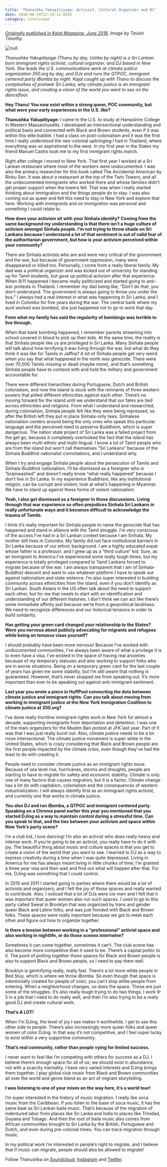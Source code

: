 ```yaml
---
title: 'Thanushka Yakupitiyage: Activist, Cultural Organizer and DJ'
date: 2018-06-14T22:19:11.059Z
category: interviews
---
```

[_Originally published in Kajal Magazine, June 2018._](https://www.kajalmag.com/thanushka-yakupitiyage-protests-to-dancefloors/) _Image by Tavish Timothy._

![null](/img/thanu-9883.jpg)

_Thanushka Yakupitiyage (Thanu by day, Ushka by night) is a Sri Lankan born immigrant rights activist, cultural organizer, and DJ based in New York. She leads the U.S. communications work at climate justice organization 350.org by day, and DJs and runs the QTPOC, immigrant centered party iBomba by night. Kajal caught up with Thanu to discuss the complexities of postwar Sri Lanka, why climate justice is an immigrant rights issue, and creating a vision of the world you want to see on the dancefloor._

**Hey Thanu! You now exist within a strong queer, POC community, but what were your early experiences in the U.S. like?**

**Thanushka Yakupitiyage:** I came to the U.S. to study at Hampshire College in Western Massachusetts. I developed an intersectional understanding and political basis and connected with Black and Brown students, even if it was within this elite bubble. I had a class on post-colonialism and it was the first time I really understood the neo-colonial upbringing I had in Thailand, where everything was so aspirational to the west. In my first year in the States my friend Manuel Castro took me to my first immigrant rights march.

Right after college I moved to New York. That first year I worked at a Sri Lankan restaurant where most of the workers were undocumented. I was also the primary researcher for this book called The Accidental American by Rinku Sen. It was about a restaurant at the top of the Twin Towers, and all the undocumented immigrants who worked there and whose families didn’t get proper support when the towers fell. That was when I really started thinking about immigration and the things people do to stay. I was also coming out as queer and felt this need to stay in New York and explore that here. Working with immigrants and on immigration was personal and something I could relate to.

**How does your activism sit with your Sinhala identity? Coming from the same background my understanding is that there isn’t a huge culture of activism amongst Sinhala people. I’m not trying to throw shade on Sri Lankans because I understand a lot of that sentiment is out of valid fear of the authoritarian government, but how is your activism perceived within your community?**

There are Sinhala activists who are and were very critical of the government and the war, but because of government oppression, many were disappeared or killed too. Personally, I come from a really liberal family. My dad was a political organizer and was kicked out of university for standing up for Tamil students, but gave up political activism after that experience. When 9/11 happened I became really politicized and started going to anti-war protests in Thailand. I remember my dad being like, “Don’t do that, you don’t understand. The government is always going to throw you under the bus.” I always had a real interest in what was happening in Sri Lanka, and I lived in Colombo for five years during the war. The central bank where my aunt worked was bombed, she just happened not to go to work that day.

**From what my family has said the regularity of bombings was terrible to live through.**

When that bank bombing happened, I remember parents streaming into school covered in blood to pick up their kids. At the same time, the reality is that Sinhala people like us are privileged in Sri Lanka. Many Sinhala people will talk about how terrifying it was living through the war, but what do they think it was like for Tamils in Jaffna? A lot of Sinhala people get very weird when you say that what happened in the north was genocide. There were over 70,000 Tamils missing or dead (maybe more), and that’s something Sinhala people have to contend with and hold the military and government accountable for.

There were different hierarchies during Portuguese, Dutch and British colonialism, and now the island is stuck with the remnants of three western powers that pitted different ethnicities against each other. There’s no moving forward for the island until we understand that our fates are tied across ethnicities and religions. From what I understand and researched, during colonialism, Sinhala people felt like they were being repressed, so after the British left they put in place Sinhala-only laws. Sinhalese nationalism centers around being the only ones who speak this particular language and the perceived need to preserve Buddhism, which is super dangerous. The nation state project of Sri Lanka was a failed project from the get go, because it completely overlooked the fact that the island has always been multi-ethnic and multi-lingual. I know a lot of Tamil people who are from the island but won’t call themselves “Sri Lankans” because of the Sinhala Buddhist nationalist connotations, and I understand why.

When I try and engage Sinhala people about the persecution of Tamils and Sinhala-Buddhist nationalism, I’ll be dismissed as a foreigner who is “brainwashed” and doesn’t really know “what really happened” because I don’t live in Sri Lanka. In my experience Buddhism, like any institutional religion, can be corrupt and violent; look at what’s happening in Myanmar. We have to stand up against these forms of violent nationalism.

**Yeah, I also get dismissed as a foreigner in those discussions. Living through that war experience so often prejudices Sinhala Sri Lankans in really unfortunate ways and it becomes difficult to acknowledge the trauma of Tamils.**

 I think it’s really important for Sinhala people to name the genocide that has happened and stand in alliance with the Tamil struggle. I’m very conscious of the access I’ve had in a Sri Lankan context because I am Sinhala. My mother still lives in Colombo. My family did not face institutional barriers in Sri Lanka because of our ethnic background. I am a highly educated expat whose father is a professor, and I grew up as a “third culture” kid. Sure, as an immigrant to America I’ve experienced some really tough times, but my experience is totally privileged compared to Tamil Lankans forced to migrate because of the war. I am always transparent that I am of Sinhala-Buddhist descent and want to use whatever platform I have to speak out against nationalism and state violence. I’m also super interested in building community across ethnicities from the island, even if you don’t identify as Sri Lankan. South Asians in the US often talk about the need to support each other, but for me that needs to start with an identification and understanding of our different histories. I don’t think we can act like there’s some immediate affinity just because we’re from a geopolitical landmass. We need to recognize differences and our historical tensions in order to build solidarity.

**Has getting your green card changed your relationship to the States? Were you nervous about publicly advocating for migrants and refugees while being on tenuous visas yourself?**

I should probably have been more nervous! Because I’ve worked with undocumented communities, I’ve always been aware of what a privilege it is to even have a visa. I’ve existed in the space of having real anxieties because of my temporary statuses and also working to support folks who are in worse situations. Being on a temporary green card for the last couple of years has given me some stability, but I’m still aware that nothing is guaranteed. However, that’s never stopped me from speaking out. It’s more important than ever to be speaking out against anti-immigrant sentiment.

**Last year you wrote a piece in HuffPost connecting the dots between climate justice and immigrant rights. Can you talk about moving from working in immigrant justice at the New York Immigration Coalition to climate justice at 350.org?**

I’ve done really frontline immigrant rights work in New York for almost a decade, supporting immigrants from deportation and detention. I was one of the main organizers for the Muslim Ban protest at JFK last year. Part of it was that I was just really burnt out. Also, climate justice needs to be a lot more intersectional. The climate justice movement is super white in the United States, which is crazy considering that Black and Brown people are the first people impacted by the climate crisis, even though they’ve had the least to do with creating it.

People need to consider climate justice as an immigrant rights issue. Because of sea level rise, hurricanes, storms and droughts, people are starting to have to migrate for safety and economic stability. Climate is only one of many factors that causes migration, but it is a factor. Climate change has a lot do with capitalism, colonialism and the consequences of western industrialization. I will always identify first as an immigrant rights activist, and currently one that works in climate justice.

**You also DJ and run iBomba, a QTPOC and immigrant centered party. Speaking on a Chroma panel earlier this year you mentioned that you started DJing as a way to maintain control during a stressful time. Can you speak to that, and the ties between your activism and space within New York’s party scene?**

I’m a club kid, I love dancing! I’m also an activist who does really heavy and intense work. If you’re going to be an activist, you really have to do it with joy. The beautiful thing about music and culture spaces is that you get to create a vision of the world that you want to see. I learned to DJ as a way to express creativity during a time when I was quite depressed. Living in America for me has always meant living in little chunks of time; I’m granted a three year visa and then wait and find out what will happen after that. For me, DJing was something that I could control.

In 2010 and 2011 I started going to parties where there would be a lot of activists and organizers, and I felt the joy of those spaces and really wanted to contribute. Also, I noticed that a lot of DJs were cis-men and I felt that it was important that queer women also run such spaces. I used to go to this party called Sweat in Brooklyn that was organized by trans and gender queer Black and Latinx folks, and was just flooded with Black and Brown folks. These spaces were really important because we got to meet each other and figure out how to organize together.

**Is there a tension between working in a “professional” activist space and also working in nightlife, or do those scenes intertwine?**

Sometimes it can come together, sometimes it can’t. The club scene has also become more competitive than it used to be. There’s a capital politic to it. The point of putting together these spaces for Black and Brown people is also to support Black and Brown people, so I need to pay them well.

Brooklyn is gentrifying really, really fast. There’s a lot more white people in Bed Stuy, which is where we throw iBomba. So even though that space is intentionally created for people of color, you can’t stop white people from entering. When a neighborhood changes, so does the space. Those are just some of the struggles. It’s also really tough trying to do two things. I work 9-5 in a job that I need to do really well, and then I’m also trying to be a really good DJ and create cultural work.

**That’s A LOT!**

When I’m DJing, the level of joy I see makes it worthwhile. I get to see this other side to people. There’s also increasingly more queer folks and queer women of color DJing. In that way it’s not competitive, and I feel super lucky to exist within a very supportive community.

**That’s real community, rather than people vying for limited success.**

I never want to feel like I’m competing with others for success as a DJ. I believe there’s enough space for all of us; we should exist in abundance, not with a scarcity mentality. I have very varied interests and DJing brings them together. I play global club music from Black and Brown communities all over the world and genre blend as an act of migrant storytelling.

**I was listening to one of your mixes on the way here, it’s a world tour!**

I’m super interested in the history of music migration. I really like soca music from the Caribbean. If you listen to the base of soca music, it has the same beat as Sri Lankan baila music. That’s because of the migration of indentured labor from places like Sri Lanka and India to places like Trinidad, Guyana and Tobago. And then the root of baila music also comes from African communities brought to Sri Lanka by the British, Portuguese and Dutch, and even during pre-colonial times. You can trace migration through music.

In my political work I’m interested in people’s right to migrate, and I believe that if music can migrate, people should also be allowed to migrate!

Follow Thanushka on [Soundcloud](https://soundcloud.com/djushka), [Instagram](https://www.instagram.com/ty_ushka/) and [Twitter](https://twitter.com/ty_ushka).
